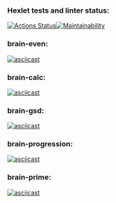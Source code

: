 ### Hexlet tests and linter status:
[![Actions Status](https://github.com/Tanya14081981/frontend-project-44/workflows/hexlet-check/badge.svg)](https://github.com/Tanya14081981/frontend-project-44/actions)[![Maintainability](https://api.codeclimate.com/v1/badges/fb74f85f99b4a3def279/maintainability)](https://codeclimate.com/github/Tanya14081981/frontend-project-44/maintainability)

### brain-even:
[![asciicast](https://asciinema.org/a/0L0A28FC8HejaCVPaXKhrQE7O.svg)](https://asciinema.org/a/0L0A28FC8HejaCVPaXKhrQE7O)

### brain-calc:
[![asciicast](https://asciinema.org/a/jgTjLo0zHYyF1N7qtO9dPXbzb.svg)](https://asciinema.org/a/jgTjLo0zHYyF1N7qtO9dPXbzb)

### brain-gsd:
[![asciicast](https://asciinema.org/a/mpTzdBf1R8vZ3GiGtKcWmyd1P.svg)](https://asciinema.org/a/mpTzdBf1R8vZ3GiGtKcWmyd1P)

### brain-progression:
[![asciicast](https://asciinema.org/a/ZevqduSsfjfJzudHOKuuuhed7.svg)](https://asciinema.org/a/ZevqduSsfjfJzudHOKuuuhed7)

### brain-prime:
[![asciicast](https://asciinema.org/a/Mjn7eL96WNPDHIullQYPX4ZSr.svg)](https://asciinema.org/a/Mjn7eL96WNPDHIullQYPX4ZSr)
